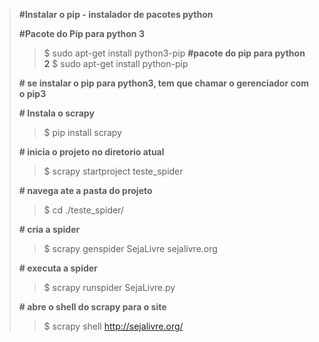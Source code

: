 
>**#Instalar o pip - instalador de pacotes python**
>
>**#Pacote do Pip para python 3**
>>   $ sudo apt-get install python3-pip
>**#pacote do pip para python 2**
>>   $ sudo apt-get install python-pip
>
>**# se instalar o pip para python3, tem que chamar o gerenciador com o pip3**
>
>**# Instala o scrapy**
>>   $ pip install scrapy
>
>**# inicia o projeto no diretorio atual**
>>   $ scrapy startproject teste_spider
>
>**# navega ate a pasta do projeto**
>>   $ cd ./teste_spider/
>
>**# cria a spider**
>>   $ scrapy genspider SejaLivre sejalivre.org
>
>**# executa a spider**
>>   $ scrapy runspider SejaLivre.py
>
>**# abre o shell do scrapy para o site**
>>   $ scrapy shell http://sejalivre.org/

